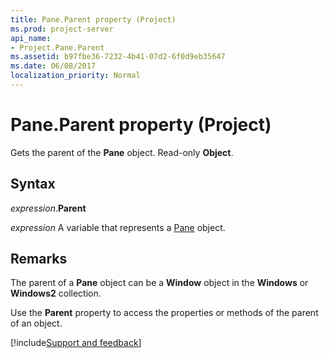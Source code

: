 ```yaml
---
title: Pane.Parent property (Project)
ms.prod: project-server
api_name:
- Project.Pane.Parent
ms.assetid: b97fbe36-7232-4b41-07d2-6f0d9eb35647
ms.date: 06/08/2017
localization_priority: Normal
---
```



# Pane.Parent property (Project)

Gets the parent of the  **Pane** object. Read-only **Object**.


## Syntax

_expression_.**Parent**

_expression_ A variable that represents a [Pane](./Project.Pane.md) object.


## Remarks

The parent of a  **Pane** object can be a **Window** object in the **Windows** or **Windows2** collection.

Use the  **Parent** property to access the properties or methods of the parent of an object.

[!include[Support and feedback](~/includes/feedback-boilerplate.md)]